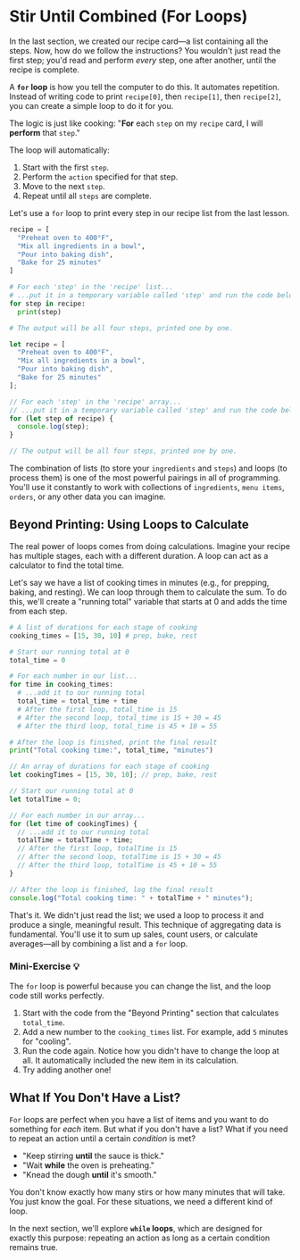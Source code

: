 # Stir Until Combined (For Loops)

In the last section, we created our recipe card—a list containing all the steps. Now, how do we follow the instructions? You wouldn't just read the first step; you'd read and perform *every* step, one after another, until the recipe is complete.

A **`for` loop** is how you tell the computer to do this. It automates repetition. Instead of writing code to print `recipe[0]`, then `recipe[1]`, then `recipe[2]`, you can create a simple loop to do it for you.

The logic is just like cooking: "**For** each `step` on my `recipe` card, I will **perform** that `step`."

The loop will automatically:

1. Start with the first `step`.
2. Perform the `action` specified for that step.
3. Move to the next `step`.
4. Repeat until all `steps` are complete.

Let's use a `for` loop to print every step in our recipe list from the last lesson.

<!-- langtabs-start -->

```py
recipe = [
  "Preheat oven to 400°F",
  "Mix all ingredients in a bowl",
  "Pour into baking dish",
  "Bake for 25 minutes"
]

# For each 'step' in the 'recipe' list...
# ...put it in a temporary variable called 'step' and run the code below.
for step in recipe:
  print(step)

# The output will be all four steps, printed one by one.
```

```js
let recipe = [
  "Preheat oven to 400°F",
  "Mix all ingredients in a bowl",
  "Pour into baking dish",
  "Bake for 25 minutes"
];

// For each 'step' in the 'recipe' array...
// ...put it in a temporary variable called 'step' and run the code below.
for (let step of recipe) {
  console.log(step);
}

// The output will be all four steps, printed one by one.
```

<!-- langtabs-end -->

The combination of lists (to store your `ingredients` and `steps`) and loops (to process them) is one of the most powerful pairings in all of programming. You'll use it constantly to work with collections of `ingredients`, `menu items`, `orders`, or any other data you can imagine.

## Beyond Printing: Using Loops to Calculate

The real power of loops comes from doing calculations. Imagine your recipe has multiple stages, each with a different duration. A loop can act as a calculator to find the total time.

Let's say we have a list of cooking times in minutes (e.g., for prepping, baking, and resting). We can loop through them to calculate the sum. To do this, we'll create a "running total" variable that starts at 0 and adds the time from each step.

<!-- langtabs-start -->

```py
# A list of durations for each stage of cooking
cooking_times = [15, 30, 10] # prep, bake, rest

# Start our running total at 0
total_time = 0

# For each number in our list...
for time in cooking_times:
  # ...add it to our running total
  total_time = total_time + time
  # After the first loop, total_time is 15
  # After the second loop, total_time is 15 + 30 = 45
  # After the third loop, total_time is 45 + 10 = 55

# After the loop is finished, print the final result
print("Total cooking time:", total_time, "minutes")
```

```js
// An array of durations for each stage of cooking
let cookingTimes = [15, 30, 10]; // prep, bake, rest

// Start our running total at 0
let totalTime = 0;

// For each number in our array...
for (let time of cookingTimes) {
  // ...add it to our running total
  totalTime = totalTime + time;
  // After the first loop, totalTime is 15
  // After the second loop, totalTime is 15 + 30 = 45
  // After the third loop, totalTime is 45 + 10 = 55
}

// After the loop is finished, log the final result
console.log("Total cooking time: " + totalTime + " minutes");
```

<!-- langtabs-end -->

That's it. We didn't just read the list; we used a loop to process it and produce a single, meaningful result. This technique of aggregating data is fundamental. You'll use it to sum up sales, count users, or calculate averages—all by combining a list and a `for` loop.

### Mini-Exercise 💡

The `for` loop is powerful because you can change the list, and the loop code still works perfectly.

1.  Start with the code from the "Beyond Printing" section that calculates `total_time`.
2.  Add a new number to the `cooking_times` list. For example, add `5` minutes for "cooling".
3.  Run the code again. Notice how you didn't have to change the loop at all. It automatically included the new item in its calculation.
4.  Try adding another one!

## What If You Don't Have a List?

`For` loops are perfect when you have a list of items and you want to do something for *each* item. But what if you don't have a list? What if you need to repeat an action until a certain *condition* is met?

-   "Keep stirring **until** the sauce is thick."
-   "Wait **while** the oven is preheating."
-   "Knead the dough **until** it's smooth."

You don't know exactly how many stirs or how many minutes that will take. You just know the goal. For these situations, we need a different kind of loop.

In the next section, we'll explore **`while` loops**, which are designed for exactly this purpose: repeating an action as long as a certain condition remains true.
